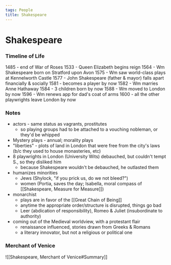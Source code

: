 ```yaml
---
tags: People
title: Shakespeare
---
```


# Shakespeare


### Timeline of Life
1485 - end of War of Roses
1533 - Queen Elizabeth begins reign
1564 - Wm Shakespeare born on Stratford upon Avon
1575 - Wm saw world-class plays at Kennelworth Castle
1577 - John Shakespeare (father & mayor) falls apart financially & socially
1581 - becomes a player by now
1582 - Wm marries Anne Hathaway
1584 - 3 children born by now
1588 - Wm moved to London by now
1596 - Wm renews app for dad's coat of arms
1600 - all the other playwrights leave London by now


### Notes
- actors - same status as vagrants, prostitutes
	- so playing groups had to be attached to a vouching nobleman, or they'd be whipped
- Mystery plays - annual; morality plays
- "liberties" - plots of land in London that were free from the city's laws (b/c they used to house monasteries, etc)
- 8 playwrights in London (University Wits) debauched, but couldn't tempt S., so they disliked him
	- because Shakespeare wouldn't be debauched, he outlasted them
- humanizes minorities
	- Jews (Shylock, "if you prick us, do we not bleed?")
	- women (Portia, saves the day; Isabella, moral compass of [[Shakespeare, Measure for Measure]])
- monarchist
	- plays are in favor of the [[Great Chain of Being]]
	- anytime the appropriate order/structure is disrupted, things go bad
	- Leer (abdication of responsibility), Romeo & Juliet (insubordinate to authority)
- coming out of the Medieval worldview, with a protestant flair
	- renaissance influenced, stories drawn from Greeks & Romans
	- a literary innovator, but not a religious or political one


### Merchant of Venice
![[Shakespeare, Merchant of Venice#Summary]]


